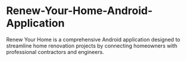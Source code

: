 # Renew-Your-Home-Android-Application
Renew Your Home is a comprehensive Android application designed to streamline home renovation projects by connecting homeowners with professional contractors and engineers.

